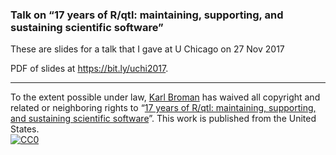 ### Talk on &ldquo;17 years of R/qtl: maintaining, supporting, and sustaining scientific software&rdquo;


These are slides for a talk that I gave at U Chicago
on 27 Nov 2017

PDF of slides at <https://bit.ly/uchi2017>.

---

To the extent possible under law,
[Karl Broman](https://github.com/kbroman)
has waived all copyright and related or neighboring rights to
&ldquo;[17 years of R/qtl: maintaining, supporting, and sustaining scientific software](https://github.com/kbroman/Talk_Chicago2017)&rdquo;.
This work is published from the United States.
<br/>
[![CC0](https://i.creativecommons.org/p/zero/1.0/88x31.png)](https://creativecommons.org/publicdomain/zero/1.0/)
